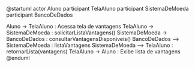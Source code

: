 @startuml
actor Aluno
participant TelaAluno
participant SistemaDeMoeda
participant BancoDeDados

Aluno -> TelaAluno : Acessa tela de vantagens
TelaAluno -> SistemaDeMoeda : solicitarListaVantagens()
SistemaDeMoeda -> BancoDeDados : consultarVantagensDisponiveis()
BancoDeDados --> SistemaDeMoeda : listaVantagens
SistemaDeMoeda --> TelaAluno : retornarLista(vantagens)
TelaAluno -> Aluno : Exibe lista de vantagens
@enduml
